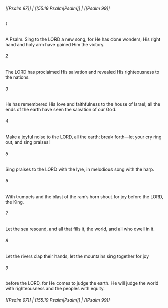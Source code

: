 
###### [[Psalm 97]] | [[55.19 Psalm|Psalm]] | [[Psalm 99]]

###### 1
A Psalm. Sing to the LORD a new song, for He has done wonders; His right hand and holy arm have gained Him the victory.
###### 2
The LORD has proclaimed His salvation and revealed His righteousness to the nations.
###### 3
He has remembered His love and faithfulness to the house of Israel; all the ends of the earth have seen the salvation of our God.
###### 4
Make a joyful noise to the LORD, all the earth; break forth—let your cry ring out, and sing praises!
###### 5
Sing praises to the LORD with the lyre, in melodious song with the harp.
###### 6
With trumpets and the blast of the ram’s horn shout for joy before the LORD, the King.
###### 7
Let the sea resound, and all that fills it, the world, and all who dwell in it.
###### 8
Let the rivers clap their hands, let the mountains sing together for joy
###### 9
before the LORD, for He comes to judge the earth. He will judge the world with righteousness and the peoples with equity.

###### [[Psalm 97]] | [[55.19 Psalm|Psalm]] | [[Psalm 99]]
